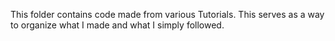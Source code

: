 This folder contains code made from various Tutorials. This serves as a way to organize what I made and what I simply followed.
